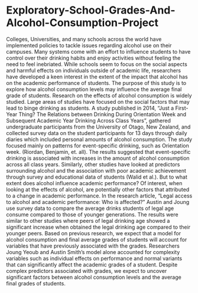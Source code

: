 # Exploratory-School-Grades-And-Alcohol-Consumption-Project
Colleges, Universities, and many schools across the world have implemented policies to tackle issues regarding alcohol use on their campuses. Many systems come with an effort to influence students to have control over their drinking habits and enjoy activities without feeling the need to feel inebriated. While schools seem to focus on the social aspects and harmful effects on individuals outside of academic life, researchers have developed a keen interest in the extent of the impact that alcohol has on the academic performance of students. The purpose of this study is to explore how alcohol consumption levels may influence the average final grade of students. Research on the effects of alcohol consumption is widely studied. Large areas of studies have focused on the social factors that may lead to binge drinking as students. A study published in 2014, “Just a First-Year Thing? The Relations between Drinking During Orientation Week and Subsequent Academic Year Drinking Across Class Years”, gathered undergraduate participants from the University of Otago, New Zealand, and collected survey data on the student participants for 13 days through daily diaries which included personal amounts of alcohol consumption. The study focused mainly on patterns for event-specific drinking, such as Orientation week. (Riordan, Benjamin, et. all). The results suggested that event-specific drinking is associated with increases in the amount of alcohol consumption across all class years. Similarly, other studies have looked at predictors surrounding alcohol and the association with poor academic achievement through survey and educational data of students (Walid et al.). But to what extent does alcohol influence academic performance? Of interest, when looking at the effects of alcohol, are potentially other factors that attributed to a change in academic performance. In the research article, “Legal access to alcohol and academic performance: Who is affected?” Austin and Joung use survey data to compare the average drinks students of legal age consume compared to those of younger generations. The results were similar to other studies where peers of legal drinking age showed a significant increase when obtained the legal drinking age compared to their younger peers. Based on previous research, we expect that a model for alcohol consumption and final average grades of students will account for variables that have previously associated with the grades. Researchers Joung Yeoub and Austin Smith’s model alone accounted for complexity variables such as individual effects on performance and normal variants that can significantly affect the academic grades of a student. Despite complex predictors associated with grades, we expect to uncover significant factors between alcohol consumption levels and the average final grades of students.
